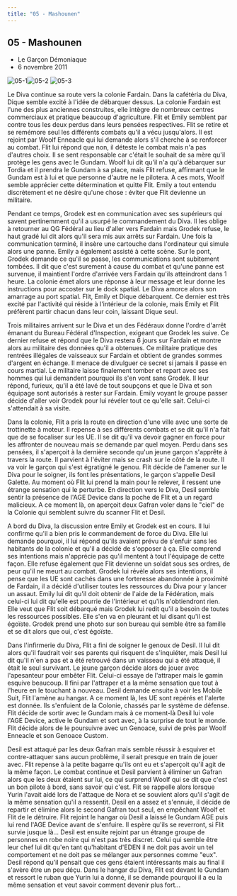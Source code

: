 ```yaml
---
title: "05 - Mashounen"
---
```


05 - Mashounen
--------------

* Le Garçon Démoniaque
* 6 novembre 2011


![05-1](/images/mini/images-stories-saga-gundamage-episodes-_tb_150x84_05-1.jpg)![05-2](/images/mini/images-stories-saga-gundamage-episodes-_tb_150x84_05-2.jpg) ![05-3](/images/mini/images-stories-saga-gundamage-episodes-_tb_150x84_05-3.jpg)


Le Diva continue sa route vers la colonie Fardain. Dans la cafétéria du Diva, Dique semble excité à l'idée de débarquer dessus. La colonie Fardain est l'une des plus anciennes construites, elle intègre de nombreux centres commerciaux et pratique beaucoup d'agriculture. Flit et Emily semblent par contre tous les deux perdus dans leurs pensées respectives. Flit se retire et se remémore seul les différents combats qu'il a vécu jusqu'alors. Il est rejoint par Woolf Enneacle qui lui demande alors s'il cherche à se renforcer au combat. Flit lui répond que non, il déteste le combat mais n'a pas d'autres choix. Il se sent responsable car c'était le souhait de sa mère qu'il protège les gens avec le Gundam. Woolf lui dit qu'il n'a qu'à débarquer sur Tordia et il prendra le Gundam à sa place, mais Flit refuse, affirmant que le Gundam est à lui et que personne d'autre ne le pilotera. A ces mots, Woolf semble apprécier cette détermination et quitte Flit. Emily a tout entendu discrètement et ne désire qu'une chose : éviter que Flit devienne un militaire.


Pendant ce temps, Grodek est en communication avec ses supérieurs qui savent pertinemment qu'il a usurpé le commandement du Diva. Il les oblige à retourner au QG Fédéral au lieu d'aller vers Fardain mais Grodek refuse, le haut gradé lui dit alors qu'il sera mis aux arrêts sur Fardain. Une fois la communication terminé, il insère une cartouche dans l'ordinateur qui simule alors une panne. Emily a également assisté à cette scène. Sur le pont, Grodek demande ce qu'il se passe, les communications sont subitement tombées. Il dit que c'est surement à cause du combat et qu'une panne est survenue, il maintient l'ordre d'arrivée vers Fardain qu'ils atteindront dans 1 heure. La colonie émet alors une réponse à leur message et leur donne les instructions pour accoster sur le dock spatial. Le Diva amorce alors son amarrage au port spatial. Flit, Emily et Dique débarquent. Ce dernier est très excité par l'activité qui réside à l'intérieur de la colonie, mais Emily et Flit préfèrent partir chacun dans leur coin, laissant Dique seul.


Trois militaires arrivent sur le Diva et un des Fédéraux donne l'ordre d'arrêt émanant du Bureau Fédéral d'Inspection, exigeant que Grodek les suive. Ce dernier refuse et répond que le Diva restera 6 jours sur Fardain et montre alors au militaire des données qu'il a obtenues. Ce militaire pratique des rentrées illégales de vaisseaux sur Fardain et obtient de grandes sommes d'argent en échange. Il menace de divulguer ce secret si jamais il passe en cours martial. Le militaire laisse finalement tomber et repart avec ses hommes qui lui demandent pourquoi ils s'en vont sans Grodek. Il leur répond, furieux, qu'il a été lavé de tout soupçons et que le Diva et son équipage sont autorisés à rester sur Fardain. Emily voyant le groupe passer décide d'aller voir Grodek pour lui révéler tout ce qu'elle sait. Celui-ci s'attendait à sa visite.


Dans la colonie, Flit a pris la route en direction d'une ville avec une sorte de trottinette à moteur. Il repense à ses différents combats et se dit qu'il n'a fait que de se focaliser sur les UE. Il se dit qu'il va devoir gagner en force pour les affronter de nouveau mais se demande par quel moyen. Perdu dans ses pensées, il s'aperçoit à la dernière seconde qu'un jeune garçon s'apprête à travers la route. Il parvient à l'éviter mais se crash sur le côté de la route. Il va voir le garçon qui s'est égratigné le genou. Flit décide de l'amener sur le Diva pour le soigner, ils font les présentations, le garçon s'appelle Desil Galette. Au moment où Flit lui prend la main pour le relever, il ressent une étrange sensation qui le perturbe. En direction vers le Diva, Desil semble sentir la présence de l'AGE Device dans la poche de Flit et a un regard malicieux. A ce moment là, on aperçoit deux Gafran voler dans le "ciel" de la Colonie qui semblent suivre du scanner Flit et Desil.


A bord du Diva, la discussion entre Emily et Grodek est en cours. Il lui confirme qu'il a bien pris le commandement de force du Diva. Elle lui demande pourquoi, il lui répond qu'ils avaient prévu de s'enfuir sans les habitants de la colonie et qu'il a décidé de s'opposer à ça. Elle comprend ses intentions mais n'apprécie pas qu'il mentent à tout l'équipage de cette façon. Elle refuse également que Flit devienne un soldat sous ses ordres, de peur qu'il ne meurt au combat. Grodek lui révèle alors ses intentions, il pense que les UE sont cachés dans une forteresse abandonnée à proximité de Fardain, il a décidé d'utiliser toutes les ressources du Diva pour y lancer un assaut. Emily lui dit qu'il doit obtenir de l'aide de la Fédération, mais celui-ci lui dit qu'elle est pourrie de l'intérieur et qu'ils n'obtiendront rien. Elle veut que Flit soit débarqué mais Grodek lui redit qu'il a besoin de toutes les ressources possibles. Elle s'en va en pleurant et lui disant qu'il est égoïste. Grodek prend une photo sur son bureau qui semble être sa famille et se dit alors que oui, c'est égoïste.


Dans l'infirmerie du Diva, Flit a fini de soigner le genoux de Desil. Il lui dit alors qu'il faudrait voir ses parents qui risquent de s'inquiéter, mais Desil lui dit qu'il n'en a pas et a été retrouvé dans un vaisseau qui a été attaqué, il était le seul survivant. Le jeune garçon décide alors de jouer avec l'apesanteur pour embêter Flit. Celui-ci essaye de l'attraper mais le gamin esquive beaucoup. Il fini par l'attraper et a la même sensation que tout à l'heure en le touchant à nouveau. Desil demande ensuite à voir les Mobile Suit, Flit l'amène au hangar. A ce moment là, les UE sont repérés et l'alerte est donnée. Ils s'enfuient de la Colonie, chassés par le système de défense. Flit décide de sortir avec le Gundam mais à ce moment-là Desil lui vole l'AGE Device, active le Gundam et sort avec, à la surprise de tout le monde. Flit décide alors de le poursuivre avec un Genoace, suivi de près par Woolf Enneacle et son Genoace Custom.


Desil est attaqué par les deux Gafran mais semble réussir à esquiver et contre-attaquer sans aucun problème, il serait presque en train de jouer avec. Flit repense à la petite bagarre qu'ils ont eu et s'aperçoit qu'il agit de la même façon. Le combat continue et Desil parvient à éliminer un Gafran alors que les deux étaient sur lui, ce qui surprend Woolf qui se dit que c'est un bon pilote à bord, sans savoir qui c'est. Flit se rappelle alors lorsque Yurin l'avait aidé lors de l'attaque de Nora et se souvient alors qu'il s'agit de la même sensation qu'il a ressentit. Desil en a assez et s'ennuie, il décide de repartir et élimine alors le second Gafran tout seul, en empêchant Woolf et Flit de le détruire. Flit rejoint le hangar où Desil a laissé le Gundam AGE puis lui rend l'AGE Device avant de s'enfuire. Il espère qu'ils se reverront, si Flit survie jusque là... Desil est ensuite rejoint par un étrange groupe de personnes en robe noire qui n'est pas très discret. Celui qui semble être leur chef lui dit qu'en tant qu'habitant d'EDEN il ne doit pas avoir un tel comportement et ne doit pas se mélanger aux personnes comme "eux". Desil répond qu'il pensait que ces gens étaient intéressants mais au final il s'avère être un peu déçu. Dans le hangar du Diva, Flit est devant le Gundam et ressort le ruban que Yurin lui a donné, il se demande pourquoi il a eu la même sensation et veut savoir comment devenir plus fort...

